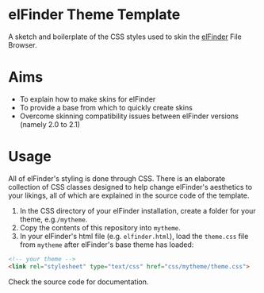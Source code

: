 # elFinder Theme Template
A sketch and boilerplate of the CSS styles used to skin the [elFinder](https://github.com/Studio-42/elFinder) File Browser.

# Aims
* To explain how to make skins for elFinder
* To provide a base from which to quickly create skins
* Overcome skinning compatibility issues between elFinder versions (namely 2.0 to 2.1)

# Usage
All of elFinder's styling is done through CSS. There is an elaborate
collection of CSS classes designed to help change elFinder's aesthetics
to your likings, all of which are explained in the source code of the
template.

1. In the CSS directory of your elFinder installation, create a folder
for your theme, e.g.`/mytheme`.
2. Copy the contents of this repository into `mytheme`.
3. In your elFinder's html file (e.g. `elfinder.html`), load the `theme.css`
file from `mytheme` after elFinder's base theme has loaded:

```html
<!-- your theme -->
<link rel="stylesheet" type="text/css" href="css/mytheme/theme.css">
```

Check the source code for documentation.
